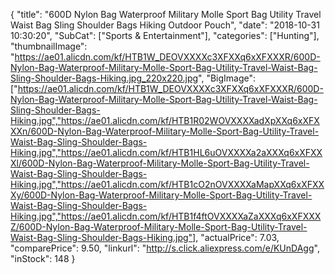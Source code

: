 {
	"title": "600D Nylon Bag Waterproof Military Molle Sport Bag Utility Travel Waist Bag Sling Shoulder Bags Hiking Outdoor Pouch",
	"date": "2018-10-31 10:30:20",
	"SubCat": ["Sports & Entertainment"],
	"categories": ["Hunting"],
	"thumbnailImage": "https://ae01.alicdn.com/kf/HTB1W_DEOVXXXXc3XFXXq6xXFXXXR/600D-Nylon-Bag-Waterproof-Military-Molle-Sport-Bag-Utility-Travel-Waist-Bag-Sling-Shoulder-Bags-Hiking.jpg_220x220.jpg",
	"BigImage": ["https://ae01.alicdn.com/kf/HTB1W_DEOVXXXXc3XFXXq6xXFXXXR/600D-Nylon-Bag-Waterproof-Military-Molle-Sport-Bag-Utility-Travel-Waist-Bag-Sling-Shoulder-Bags-Hiking.jpg","https://ae01.alicdn.com/kf/HTB1R02WOVXXXXadXpXXq6xXFXXXn/600D-Nylon-Bag-Waterproof-Military-Molle-Sport-Bag-Utility-Travel-Waist-Bag-Sling-Shoulder-Bags-Hiking.jpg","https://ae01.alicdn.com/kf/HTB1HL6uOVXXXXa2aXXXq6xXFXXXl/600D-Nylon-Bag-Waterproof-Military-Molle-Sport-Bag-Utility-Travel-Waist-Bag-Sling-Shoulder-Bags-Hiking.jpg","https://ae01.alicdn.com/kf/HTB1cO2nOVXXXXaMapXXq6xXFXXXy/600D-Nylon-Bag-Waterproof-Military-Molle-Sport-Bag-Utility-Travel-Waist-Bag-Sling-Shoulder-Bags-Hiking.jpg","https://ae01.alicdn.com/kf/HTB1f4ftOVXXXXaZaXXXq6xXFXXXZ/600D-Nylon-Bag-Waterproof-Military-Molle-Sport-Bag-Utility-Travel-Waist-Bag-Sling-Shoulder-Bags-Hiking.jpg"],
	"actualPrice": 7.03,
	"comparePrice": 9.50,
	"linkurl": "http://s.click.aliexpress.com/e/KUnDAgg",
	"inStock": 148
}
